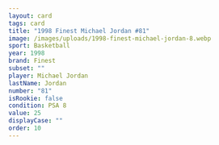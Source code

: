 ```yaml
---
layout: card
tags: card
title: "1998 Finest Michael Jordan #81"
image: /images/uploads/1998-finest-michael-jordan-8.webp
sport: Basketball
year: 1998
brand: Finest
subset: ""
player: Michael Jordan
lastName: Jordan
number: "81"
isRookie: false
condition: PSA 8
value: 25
displayCase: ""
order: 10
---
```

